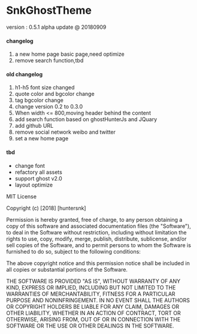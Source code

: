 # SnkGhostTheme

version : 0.5.1 alpha
update @ 20180909

#### changelog
1. a new home page basic page,need optimize
2. remove search function,tbd


#### old changelog
1. h1-h5 font size changed
2. quote color and bgcolor change
3. tag bgcolor change
4. change version 0.2 to 0.3.0
5. When width <= 800,moving header behind the content
6. add search function based on ghostHunterJs and JQuary
7. add github URL
8. remove social network weibo and twitter
9. set a new home page


#### tbd
* change font
* refactory all assets
* support ghost v2.0
* layout optimize
 
 MIT License

Copyright (c) [2018] [huntersnk]

Permission is hereby granted, free of charge, to any person obtaining a copy
of this software and associated documentation files (the "Software"), to deal
in the Software without restriction, including without limitation the rights
to use, copy, modify, merge, publish, distribute, sublicense, and/or sell
copies of the Software, and to permit persons to whom the Software is
furnished to do so, subject to the following conditions:

The above copyright notice and this permission notice shall be included in all
copies or substantial portions of the Software.

THE SOFTWARE IS PROVIDED "AS IS", WITHOUT WARRANTY OF ANY KIND, EXPRESS OR
IMPLIED, INCLUDING BUT NOT LIMITED TO THE WARRANTIES OF MERCHANTABILITY,
FITNESS FOR A PARTICULAR PURPOSE AND NONINFRINGEMENT. IN NO EVENT SHALL THE
AUTHORS OR COPYRIGHT HOLDERS BE LIABLE FOR ANY CLAIM, DAMAGES OR OTHER
LIABILITY, WHETHER IN AN ACTION OF CONTRACT, TORT OR OTHERWISE, ARISING FROM,
OUT OF OR IN CONNECTION WITH THE SOFTWARE OR THE USE OR OTHER DEALINGS IN THE
SOFTWARE.

